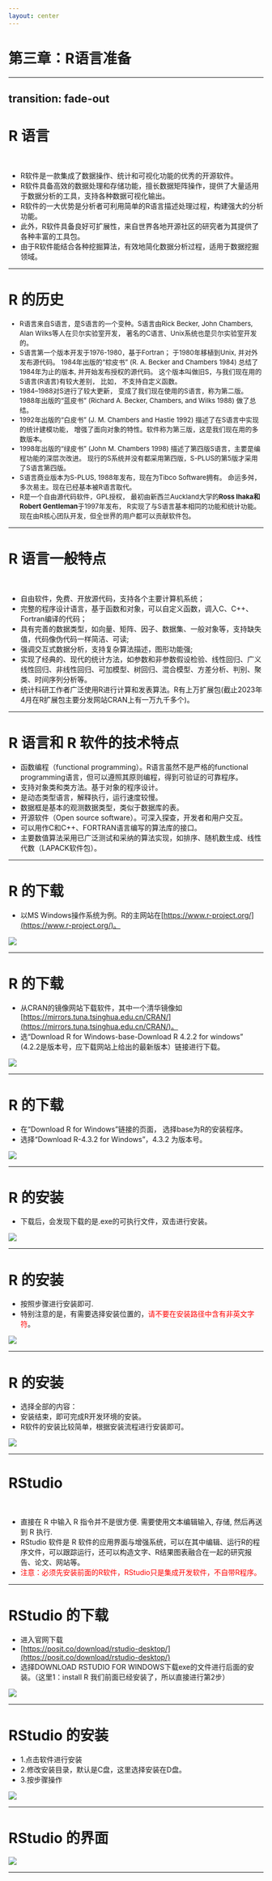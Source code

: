 ```yaml
---
layout: center
---
```


# 第三章：R语言准备

---
transition: fade-out
---


# R 语言


<br>

 - R软件是一款集成了数据操作、统计和可视化功能的优秀的开源软件。
 - R软件具备高效的数据处理和存储功能，擅长数据矩阵操作，提供了大量适用于数据分析的工具，支持各种数据可视化输出。
 - R软件的一大优势是分析者可利用简单的R语言描述处理过程，构建强大的分析功能。
 - 此外，R软件具备良好可扩展性，来自世界各地开源社区的研究者为其提供了各种丰富的工具包。
 - 由于R软件能结合各种挖掘算法，有效地简化数据分析过程，适用于数据挖掘领域。


---


# R 的历史

<div style="font-size:13px; "> 

 - R语言来自S语言，是S语言的一个变种。S语言由Rick Becker, John Chambers, Alan Wilks等人在贝尔实验室开发， 著名的C语言、Unix系统也是贝尔实验室开发的。
 - S语言第一个版本开发于1976-1980，基于Fortran； 于1980年移植到Unix, 并对外发布源代码。 1984年出版的“棕皮书” (R. A. Becker and Chambers 1984) 总结了1984年为止的版本, 并开始发布授权的源代码。 这个版本叫做旧S，与我们现在用的S语言(R语言)有较大差别， 比如， 不支持自定义函数。
 - 1984–1988对S进行了较大更新， 变成了我们现在使用的S语言，称为第二版。 1988年出版的“蓝皮书” (Richard A. Becker, Chambers, and Wilks 1988) 做了总结。
 - 1992年出版的“白皮书” (J. M. Chambers and Hastie 1992) 描述了在S语言中实现的统计建模功能， 增强了面向对象的特性。软件称为第三版，这是我们现在用的多数版本。
 - 1998年出版的“绿皮书” (John M. Chambers 1998) 描述了第四版S语言，主要是编程功能的深层次改进。 现行的S系统并没有都采用第四版，S-PLUS的第5版才采用了S语言第四版。
 - S语言商业版本为S-PLUS, 1988年发布，现在为Tibco Software拥有。 命运多舛，多次易主。现在已经基本被R语言取代。
 - R是一个自由源代码软件，GPL授权， 最初由新西兰Auckland大学的**Ross Ihaka和Robert Gentleman**于1997年发布， R实现了与S语言基本相同的功能和统计功能。 现在由R核心团队开发，但全世界的用户都可以贡献软件包。 

</div>

---


# R 语言一般特点


<br>

 - 自由软件，免费、开放源代码，支持各个主要计算机系统；
 - 完整的程序设计语言，基于函数和对象，可以自定义函数，调入C、C++、Fortran编译的代码；
 - 具有完善的数据类型，如向量、矩阵、因子、数据集、一般对象等，支持缺失值，代码像伪代码一样简洁、可读;
 - 强调交互式数据分析，支持复杂算法描述，图形功能强;
 - 实现了经典的、现代的统计方法，如参数和非参数假设检验、线性回归、广义线性回归、非线性回归、可加模型、树回归、混合模型、方差分析、判别、聚类、时间序列分析等。
 - 统计科研工作者广泛使用R进行计算和发表算法。R有上万扩展包(截止2023年4月在R扩展包主要分发网站CRAN上有一万九千多个)。


---


# R 语言和 R 软件的技术特点

 - 函数编程（functional programming）。R语言虽然不是严格的functional programming语言，但可以遵照其原则编程，得到可验证的可靠程序。
 - 支持对象类和类方法。基于对象的程序设计。
 - 是动态类型语言，解释执行，运行速度较慢。
 - 数据框是基本的观测数据类型，类似于数据库的表。
 - 开源软件（Open source software）。可深入探查，开发者和用户交互。
 - 可以用作C和C++、FORTRAN语言编写的算法库的接口。
 - 主要数值算法采用已广泛测试和采纳的算法实现，如排序、随机数生成、线性代数（LAPACK软件包）。


---


# R 的下载



 - 以MS Windows操作系统为例。R的主网站在[https://www.r-project.org/](https://www.r-project.org/)。 


<img src="/lesson3/1.png" class="m-0 h-60 rounded shadow" />


---

# R 的下载


 - 从CRAN的镜像网站下载软件，其中一个清华镜像如[https://mirrors.tuna.tsinghua.edu.cn/CRAN/](https://mirrors.tuna.tsinghua.edu.cn/CRAN/)。 
 - 选“Download R for Windows-base-Download R 4.2.2 for windows” (4.2.2是版本号，应下载网站上给出的最新版本）链接进行下载。 


<img src="/lesson3/2.png" class="m-0 h-60 rounded shadow" />


---

# R 的下载


 - 在“Download R for Windows”链接的页面， 选择base为R的安装程序。
 - 选择“Download R-4.3.2 for Windows”，4.3.2 为版本号。


<img src="/lesson3/3.png" class="m-0 h-60 rounded shadow" />


---

# R 的安装



 - 下载后，会发现下载的是.exe的可执行文件，双击进行安装。


<img src="/lesson3/4.png" class="m-0 h-60 rounded shadow" />


---

# R 的安装



 - 按照步骤进行安装即可.
 - 特别注意的是，有需要选择安装位置的，<font color=red>请不要在安装路径中含有非英文字符</font>。


<img src="/lesson3/5.png" class="m-0 h-60 rounded shadow" />


---

# R 的安装



 - 选择全部的内容：
 - 安装结束，即可完成R开发环境的安装。
 - R软件的安装比较简单，根据安装流程进行安装即可。


<img src="/lesson3/6.png" class="m-0 h-60 rounded shadow" />


---

# RStudio

<br>

 - 直接在 R 中输入 R 指令并不是很方便. 需要使用文本编辑输入, 存储, 然后再送到 R 执行. 
 - RStudio 软件是 R 软件的应用界面与增强系统，可以在其中编辑、运行R的程序文件，可以跟踪运行，还可以构造文字、R结果图表融合在一起的研究报告、论文、网站等。 
 - <font color=red>注意：必须先安装前面的R软件，RStudio只是集成开发软件，不自带R程序。</font>


---

# RStudio 的下载



 - 进入官网下载
 - [https://posit.co/download/rstudio-desktop/](https://posit.co/download/rstudio-desktop/)
 - 选择DOWNLOAD RSTUDIO FOR WINDOWS下载exe的文件进行后面的安装。（这里1：install R 我们前面已经安装了，所以直接进行第2步）


<img src="/lesson3/8.png" class="m-0 h-50 rounded shadow" />


---

# RStudio 的安装



 - 1.点击软件进行安装
 - 2.修改安装目录，默认是C盘，这里选择安装在D盘。
 - 3.按步骤操作


<img src="/lesson3/9.png" class="m-0 h-60 rounded shadow" />


---

# RStudio 的界面


<img src="/lesson3/10.png" class="m-0 h-76 rounded shadow" />


---


